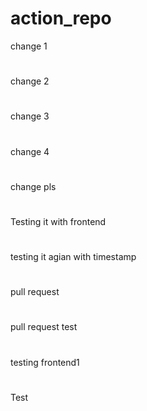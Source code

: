 # action_repo
change 1
#
change 2
#
change 3
#
change 4
#
change pls
#
Testing it with frontend
#
testing it agian with timestamp
#
pull request
#
pull request test
#
testing frontend1 
#
Test
